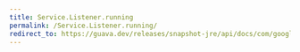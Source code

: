 ```yaml
---
title: Service.Listener.running
permalink: /Service.Listener.running/
redirect_to: https://guava.dev/releases/snapshot-jre/api/docs/com/google/common/util/concurrent/Service.Listener.html#running--
---
```

